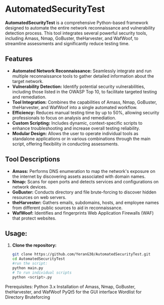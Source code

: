# AutomatedSecurityTest

**AutomatedSecurityTest** is a comprehensive Python-based framework designed to automate the entire network reconnaissance and vulnerability detection process. This tool integrates several powerful security tools, including Amass, Nmap, GoBuster, theHarvester, and WafWoof, to streamline assessments and significantly reduce testing time.

## Features
- **Automated Network Reconnaissance:** Seamlessly integrate and run multiple reconnaissance tools to gather detailed information about the target network.
- **Vulnerability Detection:** Identify potential security vulnerabilities, including those listed in the OWASP Top 10, to facilitate targeted testing and remediation.
- **Tool Integration:** Combines the capabilities of Amass, Nmap, GoBuster, theHarvester, and WafWoof into a single automated workflow.
- **Efficiency:** Reduces manual testing time by up to 50%, allowing security professionals to focus on analysis and remediation.
- **Custom Scripting:** Includes dynamic, context-specific scripts to enhance troubleshooting and increase overall testing reliability.
- **Modular Design:** Allows the user to operate individual tools as standalone applications or in various combinations through the main script, offering flexibility in conducting assessments.

## Tool Descriptions
- **Amass:** Performs DNS enumeration to map the network's exposure on the internet by discovering assets associated with domain names.
- **Nmap:** Scans for open ports and detects services and configurations on network devices.
- **GoBuster:** Conducts directory and file brute-forcing to discover hidden resources on web servers.
- **theHarvester:** Gathers emails, subdomains, hosts, and employee names from different public sources to aid in reconnaissance.
- **WafWoof:** Identifies and fingerprints Web Application Firewalls (WAF) that protect websites.


## Usage:
1. **Clone the repository:**
   ```sh
   git clone https://github.com/YeranG30/AutomatedSecurityTest.git
   cd AutomatedSecurityTest
   #run the script:
   python main.py
   # To run individual scripts
   python <script>.py
   ```
Prerequisites:
Python 3.x
Installation of Amass, Nmap, GoBuster, theHarvester, and WafWoof
PyQt5 for the GUI interface
Wordlist for Directory Bruteforcing 
